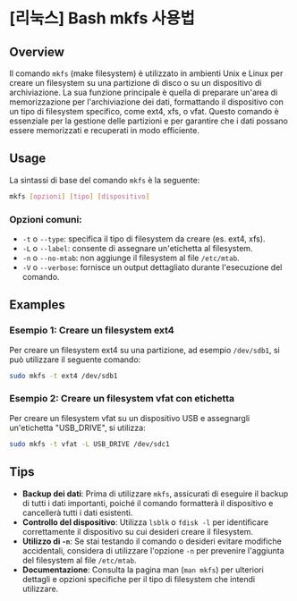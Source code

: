 # [리눅스] Bash mkfs 사용법

## Overview
Il comando `mkfs` (make filesystem) è utilizzato in ambienti Unix e Linux per creare un filesystem su una partizione di disco o su un dispositivo di archiviazione. La sua funzione principale è quella di preparare un'area di memorizzazione per l'archiviazione dei dati, formattando il dispositivo con un tipo di filesystem specifico, come ext4, xfs, o vfat. Questo comando è essenziale per la gestione delle partizioni e per garantire che i dati possano essere memorizzati e recuperati in modo efficiente.

## Usage
La sintassi di base del comando `mkfs` è la seguente:

```bash
mkfs [opzioni] [tipo] [dispositivo]
```

### Opzioni comuni:
- `-t` o `--type`: specifica il tipo di filesystem da creare (es. ext4, xfs).
- `-L` o `--label`: consente di assegnare un'etichetta al filesystem.
- `-n` o `--no-mtab`: non aggiunge il filesystem al file `/etc/mtab`.
- `-V` o `--verbose`: fornisce un output dettagliato durante l'esecuzione del comando.

## Examples
### Esempio 1: Creare un filesystem ext4
Per creare un filesystem ext4 su una partizione, ad esempio `/dev/sdb1`, si può utilizzare il seguente comando:

```bash
sudo mkfs -t ext4 /dev/sdb1
```

### Esempio 2: Creare un filesystem vfat con etichetta
Per creare un filesystem vfat su un dispositivo USB e assegnargli un'etichetta "USB_DRIVE", si utilizza:

```bash
sudo mkfs -t vfat -L USB_DRIVE /dev/sdc1
```

## Tips
- **Backup dei dati**: Prima di utilizzare `mkfs`, assicurati di eseguire il backup di tutti i dati importanti, poiché il comando formatterà il dispositivo e cancellerà tutti i dati esistenti.
- **Controllo del dispositivo**: Utilizza `lsblk` o `fdisk -l` per identificare correttamente il dispositivo su cui desideri creare il filesystem.
- **Utilizzo di `-n`**: Se stai testando il comando o desideri evitare modifiche accidentali, considera di utilizzare l'opzione `-n` per prevenire l'aggiunta del filesystem al file `/etc/mtab`.
- **Documentazione**: Consulta la pagina man (`man mkfs`) per ulteriori dettagli e opzioni specifiche per il tipo di filesystem che intendi utilizzare.
